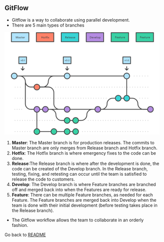## GitFlow

* Gitflow is a way to collaborate using parallel development. 
* There are 5 main types of branches

![branches](/images/branches.png)

1. **Master**: The Master branch is for production releases. The commits to Master branch are only merges from Release branch and Hotfix branch.
1. **Hotfix**: The Hotfix branch is where emergency fixes to the code can be done.
1. **Release**:The Release branch is where after the development is done, the code can be created of the Develop branch. In the Release branch, testing, fixing, and retesting can occur until the team is satisfied to release the code to customers. 
1. **Develop**: The Develop branch is where Feature branches are branched off and merged back into when the Features are ready for release. 
1. **Feature**: There can be multiple Feature branches, as needed for each Feature. The Feature branches are merged back into Develop when the team is done with their initial development (before testing takes place in the Release branch).

* The Gitflow workflow allows the team to collaborate in an orderly fashion.

Go back to [README](README.md)
